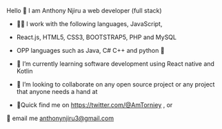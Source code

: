  Hello 👋 I am Anthony Njiru a web developer (full stack)
- 👨‍💻 I work with the following languages, JavaScript, 
- React.js, HTML5, CSS3, BOOTSTRAP5, PHP and MySQL 
-  OPP languages such as Java, C# C++ and python 🐍



- 📑 I’m currently learning software development using React native and Kotlin 
- 📂 I’m looking to collaborate on any open source project or any project that anyone needs a hand at
- 📍Quick find me on https://twitter.com/@AmTorniey , or

📩 email me anthonynjiru3@gmail.com

<!---
Tony-njiru/Tony-njiru is a ✨ special ✨ repository because its `README.md` (this file) appears on your GitHub profile.
You can click the Preview link to take a look at your changes.
--->
